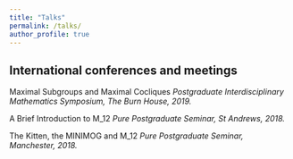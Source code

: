 ```yaml
---
title: "Talks"
permalink: /talks/
author_profile: true
---
```


<!--[See a map of all the places I've given a talk!](https://stuartburrell.github.io/talkmap.html)-->

## International conferences and meetings
Maximal Subgroups and Maximal Cocliques
*Postgraduate Interdisciplinary Mathematics Symposium, The Burn House, 2019.*

A Brief Introduction to M_12 
*Pure Postgraduate Seminar, St Andrews, 2018.*

The Kitten, the MINIMOG and M_12 
*Pure Postgraduate Seminar, Manchester, 2018.*

 
